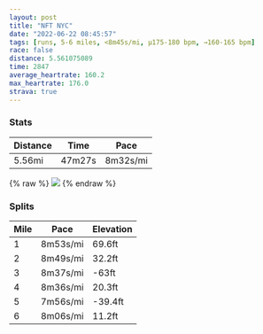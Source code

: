 ```yaml
---
layout: post
title: "NFT NYC"
date: "2022-06-22 08:45:57"
tags: [runs, 5-6 miles, <8m45s/mi, μ175-180 bpm, →160-165 bpm]
race: false
distance: 5.561075089
time: 2847
average_heartrate: 160.2
max_heartrate: 176.0
strava: true
---
```


### Stats

| Distance | Time | Pace |
|----------|------|------|
|5.56mi|47m27s|8m32s/mi|

{% raw %}
<img src='https://maps.googleapis.com/maps/api/staticmap?maptype=roadmap&path=enc:_|~wFlfibMo@nAM\Kl@Ob@AXEPKVWTQ`@ET]bAY^I`@Ch@IT?LJ\^X`Af@LZ@JM~@EJa@b@Sn@Mx@IPs@DSb@HJJ?XRj@RYEYQk@TAJDd@?h@qAvDa@|ASl@Op@u@|BOh@LXMXHRFZe@xAIFSl@Gz@MXCJ\ZId@sAnCSXk@vA[lD@b@Ol@En@Kl@Bb@Fj@Zl@t@j@LDVBb@CXM\c@ZsBZaAZ]`@SRGfAAd@Kx@]`@C`@Ad@Hv@`@j@f@l@z@Z~@d@xCN\Vd@f@^rA`@^ZZ`@Zr@Lh@?TR`A`@zAR^~@lAzAhA`Af@z@VvAn@bAv@\ZXb@Vl@^fATd@Z\pBh@Z?x@Gj@B`@Pb@Z\^b@hARxAT`Al@xAbBhCjAdAtAr@p@@h@Hd@A|AUH@|Bu@n@Ih@@f@NtB`Bz@~@hA~Az@rBd@j@h@Vf@J`A?tASf@@x@T`@ZfAlAV^Rh@x@|A^h@~@fAzAtAjAzA|@jBVb@r@zA^j@\`@r@`@l@TzBAtAQxAKjAFf@Hz@n@X~@VtAHx@b@v@NLzAbA`A\z@d@pDnArBlAn@l@l@fA^j@Xj@jBpC|@~@h@t@fA|@xA~@Ld@^x@b@lAF`@TRDPCl@H`ALh@JTJLv@Jh@UB?CF`@ZFHXNh@Hd@L^Vh@p@b@Tb@JL\CXBEh@^p@Xp@b@b@Nf@Nb@ARDHHhAp@v@Tf@h@f@?f@Ld@Xz@XZRp@`ANb@Zf@f@p@f@b@`BR`@M^d@vA`@d@t@FTXd@f@NVNDXAFQp@@Nc@lA]r@WVe@`AWr@U`@_@dA_@t@Id@BFbAp@f@Vv@j@RVn@^b@d@t@j@|@DJDl@|@d@Zf@H^XVT|@EZJ@TFPFBVp@f@DfBzFU]KCOV@Xs@lBHj@GF@FAN]CSJUMEj@IBEH?HMb@g@d@D\Zb@dCfBr@lAp@p@VB?R`@W`@NBh@SR[n@Oh@S`@GZ@DXH|@nAx@rBJ`@fAfAZ`@~@`At@Gb@\nAh@PnABv@BHBYHEd@@&key=AIzaSyC1MId7bFpkLXNAaYhBSTb8jLyiSqzbDtM&size=800x800&markers=color:yellow|label:S|40.79568,-73.94423&markers=color:green|label:F|40.75415999999994,-74.00146000000005'>
{% endraw %}

### Splits

| Mile | Pace | Elevation |
|------|------|-----------|
|1|8m53s/mi|69.6ft|
|2|8m49s/mi|32.2ft|
|3|8m37s/mi|-63ft|
|4|8m36s/mi|20.3ft|
|5|7m56s/mi|-39.4ft|
|6|8m06s/mi|11.2ft|
